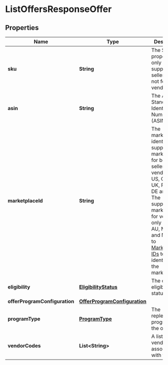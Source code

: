 
# ListOffersResponseOffer

## Properties
Name | Type | Description | Notes
------------ | ------------- | ------------- | -------------
**sku** | **String** | The SKU. This property is only supported for sellers and not for vendors. |  [optional]
**asin** | **String** | The Amazon Standard Identification Number (ASIN). |  [optional]
**marketplaceId** | **String** | The marketplace identifier. The supported marketplaces for both sellers and vendors are US, CA, ES, UK, FR, IT, IN, DE and JP. The supported marketplaces for vendors only are BR, AU, MX, AE and NL.  Refer to [Marketplace IDs](https://developer-docs.amazon.com/sp-api/docs/marketplace-ids) to find the identifier for the marketplace. |  [optional]
**eligibility** | [**EligibilityStatus**](EligibilityStatus.md) | The offer eligibility status. |  [optional]
**offerProgramConfiguration** | [**OfferProgramConfiguration**](OfferProgramConfiguration.md) |  |  [optional]
**programType** | [**ProgramType**](ProgramType.md) | The replenishment program for the offer. |  [optional]
**vendorCodes** | **List&lt;String&gt;** | A list of vendor codes associated with the offer. |  [optional]




